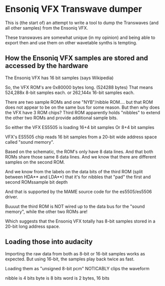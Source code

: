 # Ensoniq VFX Transwave dumper

This is (the start of) an attempt to write a tool to dump the Transwaves (and all other samples) from the Ensoniq VFX.

These transwaves are somewhat unique (in my opinion) and being able to export then and use them on other wavetable synths is tempting.


## How the Ensoniq VFX samples are stored and accessed by the hardware

The Ensoniq VFX has 16 bit samples (says Wikipedia)

So, the VFX ROM's are 0x80000 bytes long. (524288 bytes)
That means 524,288x 8-bit samples each.
or 262,144x 16-bit samples each.

There are two sample ROMs and one "NYB"/nibble ROM.... but that ROM does not appear to be on the
same bus for some reason. But then why does the VFX have 3 ROM chips?
Third ROM apparently holds "nibbles" to extend the other two ROMs and provide additional sample bits.

So either the VFX ES5505 is loading 16+4 bit samples
Or 8+4 bit samples

VFX's ES5505 chip reads 16 bit samples from a 20-bit wide address space called "sound memory".

Based on the schematic, the ROM's only have 8 data lines. And that both ROMs share those same 8 data lines.
And we know that there are different samples on the second ROM.

And we know from the labels on the data bits of the third ROM (split between HDA** and LDA**) that it's for nibbles that "pad" the first and second ROMssample bit depth

And that is supported by the MAME source code for the es5505/es5506 driver.

Buuuut the third ROM is NOT wired up to the data bus for the "sound memory", while the other two ROMs are!

Which suggests that the Ensoniq VFX totally has 8-bit samples stored in a 20-bit long address space.

## Loading those into audacity

Importing the raw data from both as 8-bit or 16-bit samples works as expected. But using 16-bit,
the samples play back twice as fast.

Loading them as "unsigned 8-bit pcm" NOTICABLY clips the waveform

 


 nibble is 4 bits
 byte is 8 bits
 word is 2 bytes, 16 bits